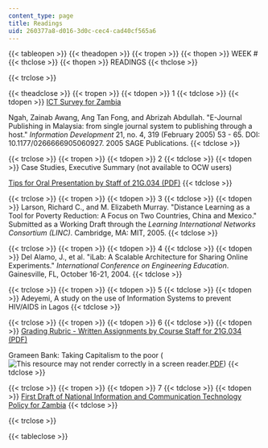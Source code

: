 ```yaml
---
content_type: page
title: Readings
uid: 260377a8-d016-3d0c-cec4-cad40cf565a6
---
```


{{< tableopen >}}
{{< theadopen >}}
{{< tropen >}}
{{< thopen >}}
WEEK #
{{< thclose >}}
{{< thopen >}}
READINGS
{{< thclose >}}

{{< trclose >}}

{{< theadclose >}}
{{< tropen >}}
{{< tdopen >}}
1
{{< tdclose >}}
{{< tdopen >}}
[ICT Survey for Zambia](http://www.eldis.org/go/about-eldis&id=15372&type=Document)  
  
Ngah, Zainab Awang, Ang Tan Fong, and Abrizah Abdullah. "E-Journal Publishing in Malaysia: from single journal system to publishing through a host." _Information Development_ 21, no. 4, 319 (February 2005) 53 - 65. DOI: 10.1177/0266666905060927. 2005 SAGE Publications.
{{< tdclose >}}

{{< trclose >}}
{{< tropen >}}
{{< tdopen >}}
2
{{< tdclose >}}
{{< tdopen >}}
Case Studies, Executive Summary (not available to OCW users)  
  
[Tips for Oral Presentation by Staff of 21G.034 (PDF)](/courses/21g-034-media-education-and-the-marketplace-fall-2005/resources/mit21g_034f05_tipsfororalp)
{{< tdclose >}}

{{< trclose >}}
{{< tropen >}}
{{< tdopen >}}
3
{{< tdclose >}}
{{< tdopen >}}
Larson, Richard C., and M. Elizabeth Murray. "Distance Learning as a Tool for Poverty Reduction: A Focus on Two Countries, China and Mexico." Submitted as a Working Draft through the _Learning International Networks Consortium (LINC)_. Cambridge, MA: MIT, 2005.
{{< tdclose >}}

{{< trclose >}}
{{< tropen >}}
{{< tdopen >}}
4
{{< tdclose >}}
{{< tdopen >}}
Del Alamo, J., et al. "iLab: A Scalable Architecture for Sharing Online Experiments." _International Conference on Engineering Education_. Gainesville, FL, October 16-21, 2004.
{{< tdclose >}}

{{< trclose >}}
{{< tropen >}}
{{< tdopen >}}
5
{{< tdclose >}}
{{< tdopen >}}
Adeyemi, A study on the use of Information Systems to prevent HIV/AIDS in Lagos
{{< tdclose >}}

{{< trclose >}}
{{< tropen >}}
{{< tdopen >}}
6
{{< tdclose >}}
{{< tdopen >}}
[Grading Rubric - Written Assignments by Course Staff for 21G.034 (PDF)](/courses/21g-034-media-education-and-the-marketplace-fall-2005/resources/mit21g_034f05_rubricforwri)  
  
Grameen Bank: Taking Capitalism to the poor (![This resource may not render correctly in a screen reader.](/images/inacessible.gif)[PDF](https://www0.gsb.columbia.edu/mygsb/faculty/research/pubfiles/848/Grameen_Bank_v04.pdf))
{{< tdclose >}}

{{< trclose >}}
{{< tropen >}}
{{< tdopen >}}
7
{{< tdclose >}}
{{< tdopen >}}
[First Draft of National Information and Communication Technology Policy for Zambia](https://searchworks.stanford.edu/view/6288378)
{{< tdclose >}}

{{< trclose >}}

{{< tableclose >}}